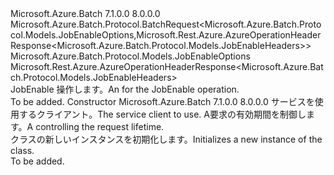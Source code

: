 <Type Name="JobEnableBatchRequest" FullName="Microsoft.Azure.Batch.Protocol.BatchRequests.JobEnableBatchRequest">
  <TypeSignature Language="C#" Value="public class JobEnableBatchRequest : Microsoft.Azure.Batch.Protocol.BatchRequest&lt;Microsoft.Azure.Batch.Protocol.Models.JobEnableOptions,Microsoft.Rest.Azure.AzureOperationHeaderResponse&lt;Microsoft.Azure.Batch.Protocol.Models.JobEnableHeaders&gt;&gt;" />
  <TypeSignature Language="ILAsm" Value=".class public auto ansi beforefieldinit JobEnableBatchRequest extends Microsoft.Azure.Batch.Protocol.BatchRequest`2&lt;class Microsoft.Azure.Batch.Protocol.Models.JobEnableOptions, class Microsoft.Rest.Azure.AzureOperationHeaderResponse`1&lt;class Microsoft.Azure.Batch.Protocol.Models.JobEnableHeaders&gt;&gt;" />
  <TypeSignature Language="DocId" Value="T:Microsoft.Azure.Batch.Protocol.BatchRequests.JobEnableBatchRequest" />
  <TypeSignature Language="VB.NET" Value="Public Class JobEnableBatchRequest&#xA;Inherits BatchRequest(Of JobEnableOptions, AzureOperationHeaderResponse(Of JobEnableHeaders))" />
  <TypeSignature Language="F#" Value="type JobEnableBatchRequest = class&#xA;    inherit BatchRequest&lt;JobEnableOptions, AzureOperationHeaderResponse&lt;JobEnableHeaders&gt;&gt;" />
  <AssemblyInfo>
    <AssemblyName>Microsoft.Azure.Batch</AssemblyName>
    <AssemblyVersion>7.1.0.0</AssemblyVersion>
    <AssemblyVersion>8.0.0.0</AssemblyVersion>
  </AssemblyInfo>
  <Base>
    <BaseTypeName>Microsoft.Azure.Batch.Protocol.BatchRequest&lt;Microsoft.Azure.Batch.Protocol.Models.JobEnableOptions,Microsoft.Rest.Azure.AzureOperationHeaderResponse&lt;Microsoft.Azure.Batch.Protocol.Models.JobEnableHeaders&gt;&gt;</BaseTypeName>
    <BaseTypeArguments>
      <BaseTypeArgument TypeParamName="TOptions">Microsoft.Azure.Batch.Protocol.Models.JobEnableOptions</BaseTypeArgument>
      <BaseTypeArgument TypeParamName="TResponse">Microsoft.Rest.Azure.AzureOperationHeaderResponse&lt;Microsoft.Azure.Batch.Protocol.Models.JobEnableHeaders&gt;</BaseTypeArgument>
    </BaseTypeArguments>
  </Base>
  <Interfaces />
  <Docs>
    <summary>
            <span data-ttu-id="fe8b7-101"><see cref="T:Microsoft.Azure.Batch.Protocol.IBatchRequest" /> JobEnable 操作します。</span><span class="sxs-lookup"><span data-stu-id="fe8b7-101">An <see cref="T:Microsoft.Azure.Batch.Protocol.IBatchRequest" /> for the JobEnable operation.</span></span>
            </summary>
    <remarks>To be added.</remarks>
  </Docs>
  <Members>
    <Member MemberName=".ctor">
      <MemberSignature Language="C#" Value="public JobEnableBatchRequest (Microsoft.Azure.Batch.Protocol.BatchServiceClient serviceClient, System.Threading.CancellationToken cancellationToken);" />
      <MemberSignature Language="ILAsm" Value=".method public hidebysig specialname rtspecialname instance void .ctor(class Microsoft.Azure.Batch.Protocol.BatchServiceClient serviceClient, valuetype System.Threading.CancellationToken cancellationToken) cil managed" />
      <MemberSignature Language="DocId" Value="M:Microsoft.Azure.Batch.Protocol.BatchRequests.JobEnableBatchRequest.#ctor(Microsoft.Azure.Batch.Protocol.BatchServiceClient,System.Threading.CancellationToken)" />
      <MemberSignature Language="F#" Value="new Microsoft.Azure.Batch.Protocol.BatchRequests.JobEnableBatchRequest : Microsoft.Azure.Batch.Protocol.BatchServiceClient * System.Threading.CancellationToken -&gt; Microsoft.Azure.Batch.Protocol.BatchRequests.JobEnableBatchRequest" Usage="new Microsoft.Azure.Batch.Protocol.BatchRequests.JobEnableBatchRequest (serviceClient, cancellationToken)" />
      <MemberType>Constructor</MemberType>
      <AssemblyInfo>
        <AssemblyName>Microsoft.Azure.Batch</AssemblyName>
        <AssemblyVersion>7.1.0.0</AssemblyVersion>
        <AssemblyVersion>8.0.0.0</AssemblyVersion>
      </AssemblyInfo>
      <Parameters>
        <Parameter Name="serviceClient" Type="Microsoft.Azure.Batch.Protocol.BatchServiceClient" />
        <Parameter Name="cancellationToken" Type="System.Threading.CancellationToken" />
      </Parameters>
      <Docs>
        <param name="serviceClient"><span data-ttu-id="fe8b7-102">サービスを使用するクライアント。</span><span class="sxs-lookup"><span data-stu-id="fe8b7-102">The service client to use.</span></span></param>
        <param name="cancellationToken"><span data-ttu-id="fe8b7-103">A<see cref="T:System.Threading.CancellationToken" />要求の有効期間を制御します。</span><span class="sxs-lookup"><span data-stu-id="fe8b7-103">A <see cref="T:System.Threading.CancellationToken" /> controlling the request lifetime.</span></span></param>
        <summary>
            <span data-ttu-id="fe8b7-104"><see cref="T:Microsoft.Azure.Batch.Protocol.BatchRequests.JobEnableBatchRequest" /> クラスの新しいインスタンスを初期化します。</span><span class="sxs-lookup"><span data-stu-id="fe8b7-104">Initializes a new instance of the <see cref="T:Microsoft.Azure.Batch.Protocol.BatchRequests.JobEnableBatchRequest" /> class.</span></span>
            </summary>
        <remarks>To be added.</remarks>
      </Docs>
    </Member>
  </Members>
</Type>